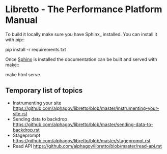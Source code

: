 # Libretto - The Performance Platform Manual

To build it locally make sure you have Sphinx_ installed. You can install it with pip::

  pip install -r requirements.txt

Once [Sphinx](http://sphinx-doc.org/) is installed the documentation can be built and served with make::

  make html serve

## Temporary list of topics
  - Instrumenting your site https://github.com/alphagov/libretto/blob/master/instrumenting-your-site.rst
  - Sending data to backdrop https://github.com/alphagov/libretto/blob/master/sending-data-to-backdrop.rst
  - Stageprompt https://github.com/alphagov/libretto/blob/master/stageprompt.rst
  - Read API https://github.com/alphagov/libretto/blob/master/read-api.rst
